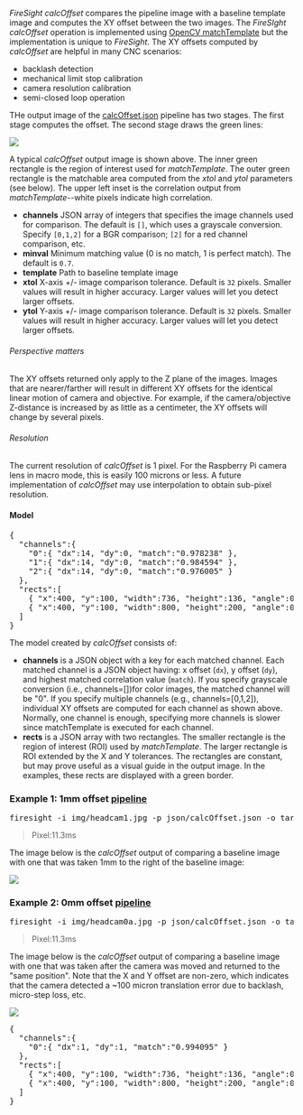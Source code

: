_FireSight_ _calcOffset_ compares the pipeline image with a baseline template image and 
computes the XY offset between the two images. The _FireSIght_ _calcOffset_ operation is implemented using 
[OpenCV matchTemplate](http://docs.opencv.org/modules/imgproc/doc/object_detection.html?highlight=matchtemplate#matchtemplate)
but the implementation is unique to _FireSight_. The XY offsets computed by _calcOffset_ are helpful
in many CNC scenarios:

* backlash detection
* mechanical limit stop calibration
* camera resolution calibration
* semi-closed loop operation

THe output image of the [calcOffset.json](https://github.com/firepick1/FireSight/blob/master/json/calcOffset.json) 
pipeline has two stages. The first stage computes the offset. The second stage draws the green lines:

<img src="https://github.com/firepick1/FireSight/blob/master/img/calcOffset-1.png?raw=true">

A typical _calcOffset_ output image is shown above. The inner green rectangle is the region of interest used for _matchTemplate_.
The outer green rectangle is the matchable area computed from the _xtol_ and _ytol_ parameters (see below).
The upper left inset is the correlation output from _matchTemplate_--white pixels indicate high correlation. 

* **channels** JSON array of integers that specifies the image channels used for comparison. 
The default is `[]`, which uses a grayscale conversion. Specify `[0,1,2]` for a BGR comparison; 
`[2]` for a red channel comparison, etc.
* **minval** Minimum matching value (0 is no match, 1 is perfect match). The default is `0.7`.
* **template** Path to baseline template image
* **xtol** X-axis +/- image comparison tolerance. Default is `32` pixels. 
Smaller values will result in higher accuracy. Larger values will let you detect larger offsets.
* **ytol** Y-axis +/- image comparison tolerance. Default is `32` pixels. 
Smaller values will result in higher accuracy. Larger values will let you detect larger offsets.

###### Perspective matters
The XY offsets returned only apply to the Z plane of the images. Images that are nearer/farther will 
result in different XY offsets for the identical linear motion of camera and objective. For example, if the camera/objective 
Z-distance is increased by as little as a centimeter, the XY offsets will change by several pixels.

###### Resolution
The current resolution of _calcOffset_ is 1 pixel. For the Raspberry Pi camera lens in macro mode, 
this is easily 100 microns or less. A future implementation of _calcOffset_ may use interpolation to obtain sub-pixel
resolution.

#### Model
<pre>
{
  "channels":{
    "0":{ "dx":14, "dy":0, "match":"0.978238" },
    "1":{ "dx":14, "dy":0, "match":"0.984594" },
    "2":{ "dx":14, "dy":0, "match":"0.976005" }
  },
  "rects":[
    { "x":400, "y":100, "width":736, "height":136, "angle":0 },
    { "x":400, "y":100, "width":800, "height":200, "angle":0 }
  ]
}
</pre>
The model created by _calcOffset_ consists of:

* **channels** is a JSON object with a key for each matched channel. 
Each matched channel is a JSON object having: x offset (`dx`), y offset (`dy`), and highest matched correlation value (`match`).
If you specify grayscale conversion (i.e., channels=[])for color images, the matched channel will be "0". 
If you specify multiple channels (e.g., channels=[0,1,2]), individual XY offsets are computed for each channel as shown above.
Normally, one channel is enough, specifying more channels is slower since matchTemplate is executed for each channel.
* **rects** is a JSON array with two rectangles. The smaller rectangle is the region of interest (ROI) used by _matchTemplate_.
The larger rectangle is ROI extended by the X and Y tolerances. The rectangles are constant, but
may prove useful as a visual guide in the output image. In the examples, these rects are displayed with a green border.

### Example 1: 1mm offset [pipeline](https://github.com/firepick1/FireSight/blob/master/json/calcOffset.json)
<pre>firesight -i img/headcam1.jpg -p json/calcOffset.json -o target/calcOffset-1.png -Dtemplate=img/headcam0.jpg</pre>
> Pixel:11.3ms

The image below is the _calcOffset_ output of comparing a baseline image with one that was taken 1mm to the right of
the baseline image:

<img src="https://github.com/firepick1/FireSight/blob/master/img/calcOffset-1.png?raw=true">

### Example 2: 0mm offset [pipeline](https://github.com/firepick1/FireSight/blob/master/json/calcOffset.json)
<pre>firesight -i img/headcam0a.jpg -p json/calcOffset.json -o target/calcOffset-1.png -Dtemplate=img/headcam0.jpg</pre>
> Pixel:11.3ms

The image below is the _calcOffset_ output of comparing a baseline image with one that was taken 
after the camera was moved and returned to the "same position". Note that the X and Y offset are non-zero,
which indicates that the camera detected a ~100 micron translation error due to backlash, micro-step loss, etc.

<img src="https://github.com/firepick1/FireSight/blob/master/img/calcOffset-1.png?raw=true">

<pre>
{
  "channels":{
    "0":{ "dx":1, "dy":1, "match":"0.994095" }
  },
  "rects":[
    { "x":400, "y":100, "width":736, "height":136, "angle":0 },
    { "x":400, "y":100, "width":800, "height":200, "angle":0 }
  ]
}
</pre>

